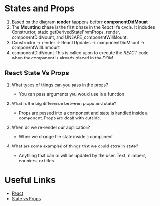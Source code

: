 # States and Props

1. Based on the diagram **render** happens before **componentDidMount**
2. The **Mounting** phase is the first phase in the *React* life cycle. It includes Constructor, static getDerivedStateFromProps, render, componentDidMount, and UNSAFE_componentWillMount.
3. Constructor -> render -> React Updates -> componentDidMount -> componentWillUnmount
4. componentDidMount-This is called upon to execute the *REACT* code when the component is already placed in the *DOM*

## React State Vs Props

1. What types of things can you pass in the props?
    - You can pass arguments you would use in a function

2. What is the big difference between props and state?
    - Props are passed into a component and state is handled inside a component. Props are dealt with outside.
3. When do we re-render our application?
    - When we change the state inside a component
4. What are some examples of things that we could store in state?
    - Anything that can or will be updated by the user. Text, numbers, counters, or titles.

# Useful Links

- [React](https://medium.com/@joshuablankenshipnola/react-component-lifecycle-events-cb77e670a093)
- [State vs Props](https://www.youtube.com/watch?v=IYvD9oBCuJI)